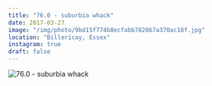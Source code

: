 ```yaml
---
title: "76.0 - suburbia whack"
date: 2017-03-27
image: "/img/photo/9bd15f774b8ecfabb782067a370ac18f.jpg"
location: "Billericay, Essex"
instagram: true
draft: false
---
```


![76.0 - suburbia whack](/img/photo/9bd15f774b8ecfabb782067a370ac18f.jpg)

